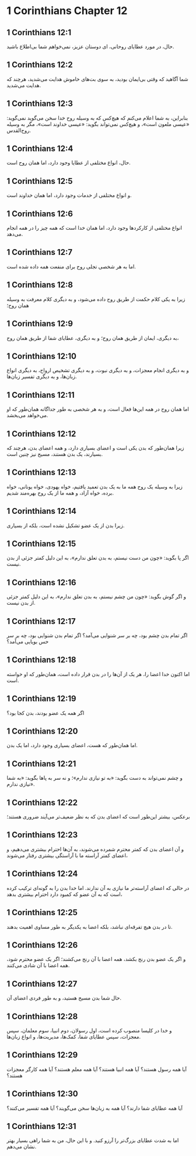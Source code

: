 # 1 Corinthians Chapter 12

## 1 Corinthians 12:1

حال، در مورد عطایای روحانی، ای دوستان عزیز، نمی‌خواهم شما بی‌اطلاع باشید.

## 1 Corinthians 12:2

شما آگاهید که وقتی بی‌ایمان بودید، به سوی بت‌های خاموش هدایت می‌شدید، هرچند که هدایت می‌شدید.

## 1 Corinthians 12:3

بنابراین، به شما اعلام می‌کنم که هیچ‌کس که به وسیله روح خدا سخن می‌گوید نمی‌گوید: «عیسی ملعون است»، و هیچ‌کس نمی‌تواند بگوید: «عیسی خداوند است»، مگر به وسیله روح‌القدس.

## 1 Corinthians 12:4

حال، انواع مختلفی از عطایا وجود دارد، اما همان روح است.

## 1 Corinthians 12:5

و انواع مختلفی از خدمات وجود دارد، اما همان خداوند است.

## 1 Corinthians 12:6

انواع مختلفی از کارکردها وجود دارد، اما همان خدا است که همه چیز را در همه انجام می‌دهد.

## 1 Corinthians 12:7

اما به هر شخصی تجلی روح برای منفعت همه داده شده است.

## 1 Corinthians 12:8

زیرا به یکی کلام حکمت از طریق روح داده می‌شود، و به دیگری کلام معرفت به وسیله همان روح؛

## 1 Corinthians 12:9

به دیگری، ایمان از طریق همان روح؛ و به دیگری، عطایای شفا از طریق همان روح،

## 1 Corinthians 12:10

و به دیگری انجام معجزات، و به دیگری نبوت، و به دیگری تشخیص ارواح، به دیگری انواع زبان‌ها، و به دیگری تفسیر زبان‌ها.

## 1 Corinthians 12:11

اما همان روح در همه این‌ها فعال است، و به هر شخصی به طور جداگانه همان‌طور که او می‌خواهد می‌بخشد.

## 1 Corinthians 12:12

زیرا همان‌طور که بدن یکی است و اعضای بسیاری دارد، و همه اعضای بدن، هرچند که بسیارند، یک بدن هستند، مسیح نیز چنین است.

## 1 Corinthians 12:13

زیرا به وسیله یک روح همه ما به یک بدن تعمید یافتیم، خواه یهودی، خواه یونانی، خواه برده، خواه آزاد، و همه ما از یک روح بهره‌مند شدیم.

## 1 Corinthians 12:14

زیرا بدن از یک عضو تشکیل نشده است، بلکه از بسیاری.

## 1 Corinthians 12:15

اگر پا بگوید: «چون من دست نیستم، به بدن تعلق ندارم»، به این دلیل کمتر جزئی از بدن نیست.

## 1 Corinthians 12:16

و اگر گوش بگوید: «چون من چشم نیستم، به بدن تعلق ندارم»، به این دلیل کمتر جزئی از بدن نیست.

## 1 Corinthians 12:17

اگر تمام بدن چشم بود، چه بر سر شنوایی می‌آمد؟ اگر تمام بدن شنوایی بود، چه بر سر حس بویایی می‌آمد؟

## 1 Corinthians 12:18

اما اکنون خدا اعضا را، هر یک از آن‌ها را در بدن قرار داده است، همان‌طور که او خواسته است.

## 1 Corinthians 12:19

اگر همه یک عضو بودند، بدن کجا بود؟

## 1 Corinthians 12:20

اما همان‌طور که هست، اعضای بسیاری وجود دارد، اما یک بدن.

## 1 Corinthians 12:21

و چشم نمی‌تواند به دست بگوید: «به تو نیازی ندارم»؛ و نه سر به پاها بگوید: «به شما نیازی ندارم».

## 1 Corinthians 12:22

برعکس، بیشتر این‌طور است که اعضای بدن که به نظر ضعیف‌تر می‌آیند ضروری هستند؛

## 1 Corinthians 12:23

و آن اعضای بدن که کمتر محترم شمرده می‌شوند، به آن‌ها احترام بیشتری می‌دهیم، و اعضای کمتر آراسته ما با آراستگی بیشتری رفتار می‌شوند،

## 1 Corinthians 12:24

در حالی که اعضای آراسته‌تر ما نیازی به آن ندارند. اما خدا بدن را به گونه‌ای ترکیب کرده است که به آن عضو که کمبود دارد احترام بیشتری بدهد،

## 1 Corinthians 12:25

تا در بدن هیچ تفرقه‌ای نباشد، بلکه اعضا به یکدیگر به طور مساوی اهمیت بدهند.

## 1 Corinthians 12:26

و اگر یک عضو بدن رنج بکشد، همه اعضا با آن رنج می‌کشند؛ اگر یک عضو محترم شود، همه اعضا با آن شادی می‌کنند.

## 1 Corinthians 12:27

حال شما بدن مسیح هستید، و به طور فردی اعضای آن.

## 1 Corinthians 12:28

و خدا در کلیسا منصوب کرده است، اول رسولان، دوم انبیا، سوم معلمان، سپس معجزات، سپس عطایای شفا، کمک‌ها، مدیریت‌ها، و انواع زبان‌ها.

## 1 Corinthians 12:29

آیا همه رسول هستند؟ آیا همه انبیا هستند؟ آیا همه معلم هستند؟ آیا همه کارگر معجزات هستند؟

## 1 Corinthians 12:30

آیا همه عطایای شفا دارند؟ آیا همه به زبان‌ها سخن می‌گویند؟ آیا همه تفسیر می‌کنند؟

## 1 Corinthians 12:31

اما به شدت عطایای بزرگ‌تر را آرزو کنید. و با این حال، من به شما راهی بسیار بهتر نشان می‌دهم.

